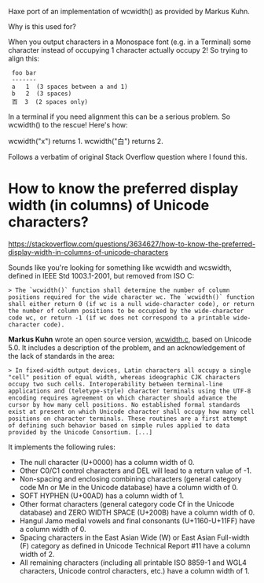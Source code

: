  Haxe port of an implementation of wcwidth() as provided by Markus Kuhn.
 
 Why is this used for?

 When you output characters in a Monospace font (e.g. in a Terminal)
 some character instead of occupying 1 character actually occupy 2!
 So trying to align this:
 
```
 foo bar
 -------
 a   1  (3 spaces between a and 1)
 b   2  (3 spaces)
 百  3  (2 spaces only)
```
 
 In a terminal if you need alignment this can be a serious problem. 
 So wcwidth() to the rescue! Here's how:
 
 wcwidth("x") returns 1.
 wcwidth("白") returns 2. 
 
Follows a verbatim of original Stack Overflow question where I found this.

# How to know the preferred display width (in columns) of Unicode characters?

https://stackoverflow.com/questions/3634627/how-to-know-the-preferred-display-width-in-columns-of-unicode-characters

Sounds like you're looking for something like wcwidth and wcswidth, defined in IEEE Std 1003.1-2001, but removed from ISO C:

    > The `wcwidth()` function shall determine the number of column positions required for the wide character wc. The `wcwidth()` function shall either return 0 (if wc is a null wide-character code), or return the number of column positions to be occupied by the wide-character code wc, or return -1 (if wc does not correspond to a printable wide-character code).

**Markus Kuhn** wrote an open source version, [wcwidth.c](http://www.cl.cam.ac.uk/~mgk25/ucs/wcwidth.c), based on Unicode 5.0. It includes a description of the problem, and an acknowledgement of the lack of standards in the area:

    > In fixed-width output devices, Latin characters all occupy a single "cell" position of equal width, whereas ideographic CJK characters occupy two such cells. Interoperability between terminal-line applications and (teletype-style) character terminals using the UTF-8 encoding requires agreement on which character should advance the cursor by how many cell positions. No established formal standards exist at present on which Unicode character shall occupy how many cell positions on character terminals. These routines are a first attempt of defining such behavior based on simple rules applied to data provided by the Unicode Consortium. [...]

It implements the following rules:

* The null character (U+0000) has a column width of 0.
* Other C0/C1 control characters and DEL will lead to a return value of -1.
* Non-spacing and enclosing combining characters (general category code Mn or Me in the Unicode database) have a column width of 0.
* SOFT HYPHEN (U+00AD) has a column width of 1.
* Other format characters (general category code Cf in the Unicode database) and ZERO WIDTH SPACE (U+200B) have a column width of 0.
* Hangul Jamo medial vowels and final consonants (U+1160-U+11FF) have a column width of 0.
* Spacing characters in the East Asian Wide (W) or East Asian Full-width (F) category as defined in Unicode Technical Report #11 have a column width of 2.
* All remaining characters (including all printable ISO 8859-1 and WGL4 characters, Unicode control characters, etc.) have a column width of 1.

